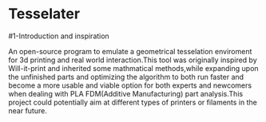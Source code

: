 # Tesselater
#1-Introduction and inspiration

An open-source program to emulate a geometrical tesselation enviroment for 3d printing and real world interaction.This tool was originally inspired by
Will-it-print and inherited some mathmatical methods,while expanding upon the unfinished parts and optimizing the algorithm to both run faster and become
a more usable and viable option for both experts and newcomers when dealing with PLA FDM(Additive Manufacturing) part analysis.This project could potentially aim at
different types of printers or filaments in the near future.
